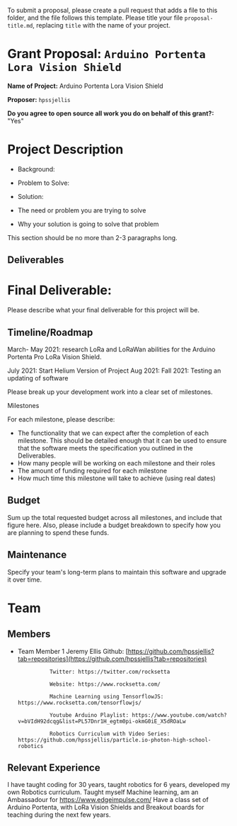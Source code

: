 To submit a proposal, please create a pull request that adds a file to this folder, and the file follows this template. Please title your file `proposal-title.md`, replacing `title` with the name of your project.

# Grant Proposal: `Arduino Portenta Lora Vision Shield`

**Name of Project:** Arduino Portenta Lora Vision Shield

**Proposer:** `hpssjellis`

**Do you agree to open source all work you do on behalf of this grant?:**  "Yes" 

# Project Description

- Background: 

- Problem to Solve:

- Solution: 

- The need or problem you are trying to solve
- Why your solution is going to solve that problem

This section should be no more than 2-3 paragraphs long.

## Deliverables



# Final Deliverable: 


Please describe what your final deliverable for this project will be.

## Timeline/Roadmap

March- May 2021: research LoRa and LoRaWan abilities for the Arduino Portenta Pro LoRa Vision Shield.

July 2021: Start Helium Version of Project
Aug 2021: 
Fall 2021: Testing an updating of software

Please break up your development work into a clear set of milestones.

Milestones

For each milestone, please describe:
- The functionality that we can expect after the completion of each milestone. This should be detailed enough that it can be used to ensure that the software meets the specification you outlined in the Deliverables.
- How many people will be working on each milestone and their roles
- The amount of funding required for each milestone
- How much time this milestone will take to achieve (using real dates)

## Budget

Sum up the total requested budget across all milestones, and include that figure here. Also, please include a budget breakdown to specify how you are planning to spend these funds.

## Maintenance

Specify your team's long-term plans to maintain this software and upgrade it over time.


# Team

## Members

- Team Member 1 Jeremy Ellis Github: [https://github.com/hpssjellis?tab=repositories](https://github.com/hpssjellis?tab=repositories)
                
                Twitter: https://twitter.com/rocksetta
                 
                Website: https://www.rocksetta.com/ 
                
                Machine Learning using TensorflowJS: https://www.rocksetta.com/tensorflowjs/
                 
                Youtube Arduino Playlist: https://www.youtube.com/watch?v=bVIdH92dcqg&list=PL57Dnr1H_egtm0pi-okmG0iE_X5dROaLw
                
                Robotics Curriculum with Video Series:   https://github.com/hpssjellis/particle.io-photon-high-school-robotics

## Relevant Experience

I have taught coding for 30 years, taught robotics for 6 years, developed my own Robotics curriculum. Taught myself Machine learning, am an Ambassadour for https://www.edgeimpulse.com/ Have a class set of Arduino Portenta, with LoRa Vision Shields and Breakout boards for teaching during the next few years. 





